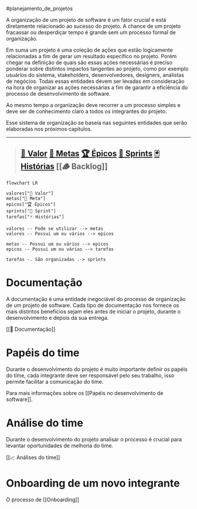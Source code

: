 #planejamento_de_projetos 

A organização de um projeto de software é um fator crucial e está diretamente relacionado ao sucesso do projeto. A chance de um projeto fracassar ou desperdiçar tempo é grande sem um processo formal de organização.

Em suma um projeto é uma coleção de ações que estão logicamente relacionadas a fim de gerar um resultado específico no projeto. Porém chegar na definição de quais são essas ações necessárias é preciso ponderar sobre distintos impactos tangentes ao projeto, como por exemplo usuários do sistema, stakeholders, desenvolvedores, designers, analistas de negócios. Todas essas entidades devem ser levadas em consideração na hora de organizar as ações necessárias a fim de garantir a eficiência do processo de desenvolvimento de software.

Ao mesmo tempo a organização deve recorrer a um processo simples e deve ser de conhecimento claro a todos os integrantes do projeto.

Esse sistema de organização se baseia nas seguintes entidades que serão elaboradas nos próximos capítulos.

 ---
> 
> [🌟 Valor](🌟%20Valores.md)
> [🎯 Metas](🎯%20Metas.md)
> [🏆 Épicos](🏆%20Épicos.md)
> [🎽 Sprints](🎽%20Sprints.md)
> [🃏 Histórias](🃏%20Histórias.md)
> [[🪵 Backlog]]
> ---


```mermaid
flowchart LR

valores["🌟 Valor"]
metas["🎯 Meta"]
epicos["🏆 Épicos"]
sprints["🎽 Sprint"]
tarefas["🃏 Histórias"]

valores -- Pode se utilizar --> metas
valores -- Possui um ou vários --> epicos

metas -- Possui um ou vários --> epicos
epicos -- Possui um ou várias --> tarefas

tarefas -. São organizadas .-> sprints
```


# Documentação

A documentação é uma entidade inegociável do processo de organização de um projeto de software. Cada tipo de documentação nos fornece os mais distintos benefícios sejam eles antes de iniciar o projeto, durante o desenvolvimento e depois da sua entrega.

[[📕 Documentação]]

# Papéis do time
Durante o desenvolvimento do projeto é muito importante definir os papéis do time, cada integrante deve ser responsável pelo seu trabalho, isso permite facilitar a comunicação do time.

Para mais informações sobre os [[Papéis no desenvolvimento de software]].

# Análise do time

Durante o desenvolvimento do projeto analisar o processo é crucial para levantar oportunidades de melhoria do time.

[[📈 Análises do time]]

# Onboarding de um novo integrante

O processo de [[Onboarding]]
